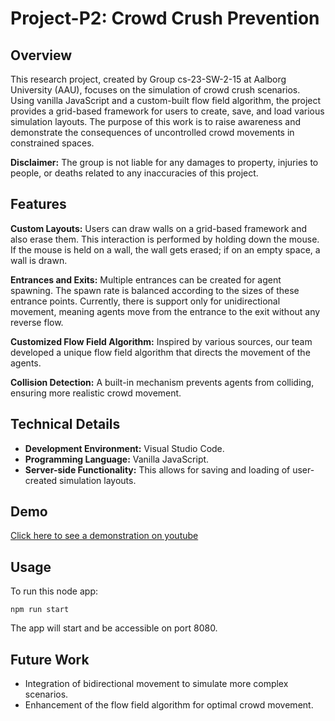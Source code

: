 # Project-P2: Crowd Crush Prevention

## Overview
This research project, created by Group cs-23-SW-2-15 at Aalborg University (AAU), focuses on the simulation of crowd crush scenarios. Using vanilla JavaScript and a custom-built flow field algorithm, the project provides a grid-based framework for users to create, save, and load various simulation layouts. The purpose of this work is to raise awareness and demonstrate the consequences of uncontrolled crowd movements in constrained spaces.

**Disclaimer:** The group is not liable for any damages to property, injuries to people, or deaths related to any inaccuracies of this project.

## Features
**Custom Layouts:** Users can draw walls on a grid-based framework and also erase them. This interaction is performed by holding down the mouse. If the mouse is held on a wall, the wall gets erased; if on an empty space, a wall is drawn.

**Entrances and Exits:** Multiple entrances can be created for agent spawning. The spawn rate is balanced according to the sizes of these entrance points. Currently, there is support only for unidirectional movement, meaning agents move from the entrance to the exit without any reverse flow.

**Customized Flow Field Algorithm:** Inspired by various sources, our team developed a unique flow field algorithm that directs the movement of the agents.

**Collision Detection:** A built-in mechanism prevents agents from colliding, ensuring more realistic crowd movement.

## Technical Details
- **Development Environment:** Visual Studio Code.
- **Programming Language:** Vanilla JavaScript.
- **Server-side Functionality:** This allows for saving and loading of user-created simulation layouts.

## Demo
[Click here to see a demonstration on youtube](https://www.youtube.com/watch?v=WJFB8MUJqlU)

## Usage
To run this node app:
```
npm run start
```
The app will start and be accessible on port 8080.

## Future Work
- Integration of bidirectional movement to simulate more complex scenarios.
- Enhancement of the flow field algorithm for optimal crowd movement.
